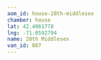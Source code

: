 ```yaml
---
aom_id: house-28th-middlesex
chamber: house
lat: 42.4061778
lng: -71.0592794
name: 28th Middlesex
van_id: 087
---
```

